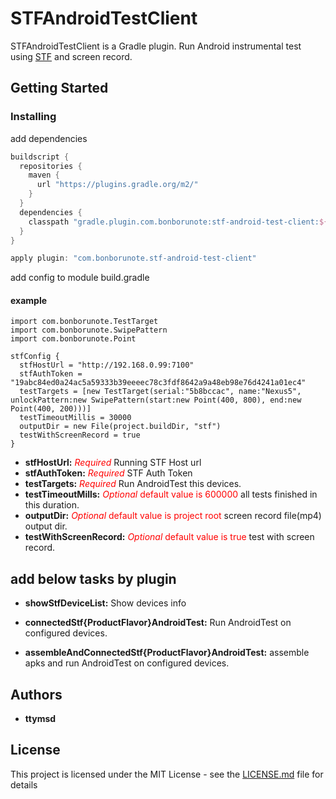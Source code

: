 # STFAndroidTestClient

STFAndroidTestClient is a Gradle plugin. Run Android instrumental test using [STF](https://github.com/openstf/stf) and screen record.

## Getting Started

### Installing

add dependencies
```groovy
buildscript {
  repositories {
    maven {
      url "https://plugins.gradle.org/m2/"
    }
  }
  dependencies {
    classpath "gradle.plugin.com.bonborunote:stf-android-test-client:${latestVersion}"
  }
}

apply plugin: "com.bonborunote.stf-android-test-client"
```

add config to module build.gradle

#### example 
```
import com.bonborunote.TestTarget
import com.bonborunote.SwipePattern
import com.bonborunote.Point

stfConfig {
  stfHostUrl = "http://192.168.0.99:7100"
  stfAuthToken = "19abc84ed0a24ac5a59333b39eeeec78c3fdf8642a9a48eb98e76d4241a01ec4"
  testTargets = [new TestTarget(serial:"5b8bccac", name:"Nexus5", unlockPattern:new SwipePattern(start:new Point(400, 800), end:new Point(400, 200)))]
  testTimeoutMillis = 30000
  outputDir = new File(project.buildDir, "stf")
  testWithScreenRecord = true
}

```

* **stfHostUrl:** <span style="color:red">*Required*</span> Running STF Host url
* **stfAuthToken:** <span style="color:red">*Required*</span> STF Auth Token
* **testTargets:** <span style="color:red">*Required*</span> Run AndroidTest this devices.
* **testTimeoutMills:** <span style="color:red">*Optional* default value is 600000</span> all tests finished in this duration.
* **outputDir:** <span style="color:red">*Optional* default value is project root</span> screen record file(mp4) output dir.
* **testWithScreenRecord:** <span style="color:red">*Optional* default value is true</span> test with screen record.

## add below tasks by plugin

* **showStfDeviceList:** Show devices info

* **connectedStf{ProductFlavor}AndroidTest:** Run AndroidTest on configured devices.

* **assembleAndConnectedStf{ProductFlavor}AndroidTest:** assemble apks and run AndroidTest on configured devices.

## Authors

* **ttymsd**

## License

This project is licensed under the MIT License - see the [LICENSE.md](LICENSE.md) file for details
